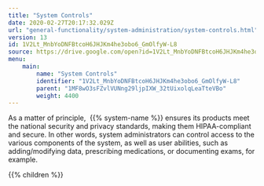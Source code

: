 ```yaml
---
title: "System Controls"
date: 2020-02-27T20:17:32.029Z
url: "general-functionality/system-administration/system-controls.html"
version: 13
id: 1V2Lt_MnbYoDNFBtcoH6JHJKm4he3obo6_GmOlfyW-L8
source: https://drive.google.com/open?id=1V2Lt_MnbYoDNFBtcoH6JHJKm4he3obo6_GmOlfyW-L8
menu:
    main:
        name: "System Controls"
        identifier: "1V2Lt_MnbYoDNFBtcoH6JHJKm4he3obo6_GmOlfyW-L8"
        parent: "1MF8wO3sFZvlVUNng29ljpIXW_32tUixolqLeaTteVBo"
        weight: 4400
---
```









As a matter of principle,  {{% system-name %}} ensures its products meet the national security and privacy standards, making them HIPAA-compliant and secure. In other words, system administrators can control access to the various components of the system, as well as user abilities, such as adding/modifying data, prescribing medications, or documenting exams, for example.







{{% children %}}

